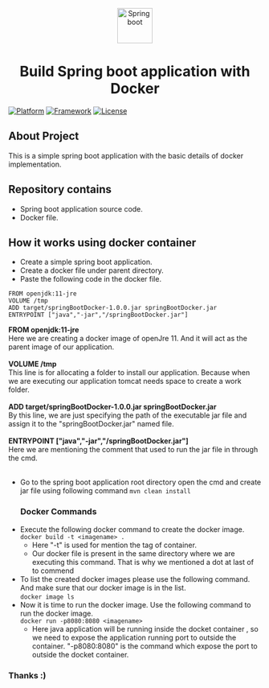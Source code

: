 
<p align="center">
	<img width="70" height="70" src="spd.jpg" alt="Spring boot">
  <h1 align="center">Build Spring boot application with Docker</h1>
</p>


[![Platform](https://img.shields.io/badge/Java-11%2B-red)](https://www.oracle.com/java/technologies/javase-jdk11-downloads.html)
[![Framework](https://img.shields.io/badge/Spring%20Boot-2.5.4-green)](https://spring.io/projects/spring-boot)
[![License](https://img.shields.io/badge/License-MIT-green)](https://github.com/VishnuViswam/spring-boot-docker-basic/blob/main/LICENSE)

## About Project
 This is a simple spring boot application with the basic details of docker implementation.


## Repository contains

* Spring boot application source code.
* Docker file.

## How it works using docker container
* Create a simple spring boot application. 
* Create a docker file under parent directory.
* Paste the following code in the docker file.

```
FROM openjdk:11-jre
VOLUME /tmp
ADD target/springBootDocker-1.0.0.jar springBootDocker.jar
ENTRYPOINT ["java","-jar","/springBootDocker.jar"]
```
**FROM openjdk:11-jre** <br>
Here we are creating a docker image of openJre 11. And it will act as the parent image of our application.<br><br>
**VOLUME /tmp**<br>
This line is for allocating a folder to install our application. Because when we are executing our application tomcat needs space to create a work folder.<br><br>
**ADD target/springBootDocker-1.0.0.jar springBootDocker.jar**<br>
By this line, we are just specifying the path of the executable jar file and assign it to the "springBootDocker.jar" named file.<br><br>
**ENTRYPOINT ["java","-jar","/springBootDocker.jar"]**<br>
Here we are mentioning the comment that used to run the jar file in through the cmd.<br><br>

* Go to the spring boot application root directory open the cmd and create jar file using following command
  ```mvn clean install```
  ### Docker Commands
* Execute the following docker command to create the docker image.<br>
  ```docker build -t <imagename> .```
  * Here "-t" is used for mention the tag of container. 
  * Our docker file is present in the same directory where we are executing this command. That is why we mentioned a dot at last of to commend
* To list the created docker images please use the following command. And make sure that our docker image is in the list.<br>
  ```docker image ls```
* Now it is time to run the docker image. Use the following command to run the docker image.<br> 
  ```docker run -p8080:8080 <imagename>```
  * Here java application will be running inside the docket container , so we need to expose the application running port to outside the container. "-p8080:8080" is the command which expose the port to outside the docket container.
### Thanks :)
